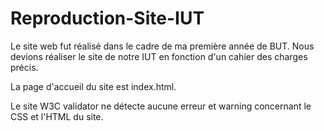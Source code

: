 # Reproduction-Site-IUT

Le site web fut réalisé dans le cadre de ma première année de BUT. Nous devions réaliser le site de notre IUT en fonction d'un cahier des charges précis.

La page d'accueil du site est index.html.

Le site W3C validator ne détecte aucune erreur et warning concernant le CSS et l'HTML du site.
